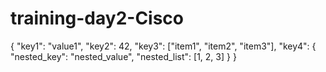 # training-day2-Cisco
{
  "key1": "value1",
  "key2": 42,
  "key3": ["item1", "item2", "item3"],
  "key4": {
    "nested_key": "nested_value",
    "nested_list": [1, 2, 3]
  }
}
